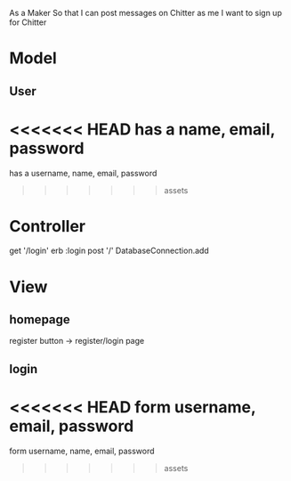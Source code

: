 As a Maker
So that I can post messages on Chitter as me
I want to sign up for Chitter

# Model

## User
<<<<<<< HEAD
has a name, email, password
=======
has a username, name, email, password
>>>>>>> assets

# Controller
get '/login'
erb :login
post '/'
DatabaseConnection.add

# View
## homepage
register button -> register/login page
## login
<<<<<<< HEAD
form  username, email, password
=======
form  username, name, email, password
>>>>>>> assets
